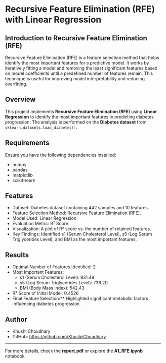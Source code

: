 # Recursive Feature Elimination (RFE) with Linear Regression

## Introduction to Recursive Feature Elimination (RFE)

Recursive Feature Elimination (RFE) is a feature selection method that helps identify the most important features for a predictive model. It works by iteratively fitting a model and removing the least significant features based on model coefficients until a predefined number of features remain. This technique is useful for improving model interpretability and reducing overfitting.

## Overview
This project implements **Recursive Feature Elimination (RFE)** using **Linear Regression** to identify the most important features in predicting diabetes progression. The analysis is performed on the **Diabetes dataset** from `sklearn.datasets.load_diabetes()`.

## Requirements

Ensure you have the following dependencies installed:
- numpy
- pandas
- matplotlib
- scikit-learn

## Features
- Dataset: Diabetes dataset containing 442 samples and 10 features.
- Feature Selection Method: Recursive Feature Elimination (RFE).
- Model Used: Linear Regression.
- Evaluation Metric: R² Score.
- Visualization: A plot of R² score vs. the number of retained features.
- Key Findings: Identified s1 (Serum Cholesterol Level), s5 (Log Serum Triglycerides Level), and BMI as the most important features.

## Results
- Optimal Number of Features Identified: 2
- Most Important Features:
  - s1 (Serum Cholesterol Level): 931.49
  - s5 (Log Serum Triglycerides Level): 736.20
  - BMI (Body Mass Index): 542.43
- R² Score of Initial Model: 0.4526
- Final Feature Selection:** Highlighted significant metabolic factors influencing diabetes progression.


## Author
- Khushi Choudhary
- GitHub: https://github.com/KhushiiChoudhary

---
For more details, check the **report.pdf** or explore the **A1_RFE.ipynb** notebook.

